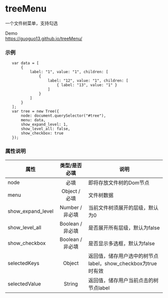 # treeMenu
一个文件树菜单，支持勾选

Demo  
https://guoguo13.github.io/treeMenu/ 

### 示例 
 
 ```
    var data = [
        {
            label: "1", value: "1", children: [
                {
                    label: "12", value: "1", children: [
                        { label: "13", value: "1" }
                    ]
                }
            ]
        }
    ];
    var tree = new Tree({
        node: document.querySelector("#tree"),
        menu: data,
        show_expand_level: 1,
        show_level_all: false,
        show_checkbox: true
    });
```
### 属性说明
| 属性              |  类型/是否必填   | 说明                                                         |
| ----------------- | :--------------: | ------------------------------------------------------------ |
| node              |       必填       | 即将存放文件树的Dom节点                                      |
| menu              |  Object / 必填   | 文件树数据                                                   |
| show_expand_level | Number / 非必填  | 当前文件树须展开的层级，默认为0                              |
| show_level_all    | Boolean / 非必填 | 是否展开所有层级，默认为false                                |
| show_checkbox     | Boolean /非必填  | 是否显示多选框，默认为false                                  |
| selectedKeys      |      Object      | 返回值，储存用户选中的树节点label，show_checkbox为true时有效 |
| selectedValue     |      String      | 返回值，储存用户当前点击的树节点label                        |